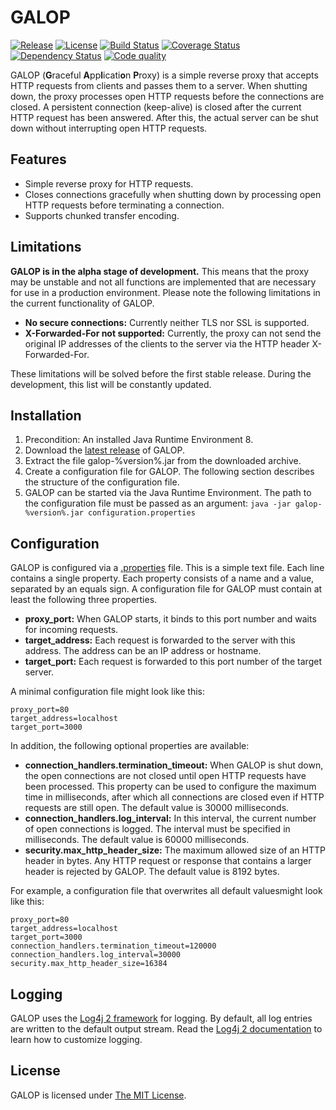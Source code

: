 # GALOP

[![Release](https://img.shields.io/github/release/galop-proxy/galop.svg)](https://github.com/galop-proxy/galop/releases)
[![License](https://img.shields.io/github/license/galop-proxy/galop.svg)](https://github.com/galop-proxy/galop/blob/master/LICENSE)
[![Build Status](https://travis-ci.org/galop-proxy/galop.svg?branch=master)](https://travis-ci.org/galop-proxy/galop)
[![Coverage Status](https://coveralls.io/repos/github/galop-proxy/galop/badge.svg?branch=master)](https://coveralls.io/github/galop-proxy/galop?branch=master)
[![Dependency Status](https://www.versioneye.com/user/projects/590cf5e39e070f0038ec764e/badge.svg)](https://www.versioneye.com/user/projects/590cf5e39e070f0038ec764e)
[![Code quality](https://codebeat.co/badges/e829bef3-a2dd-4a3a-8aa8-91465fc1214b)](https://codebeat.co/projects/github-com-galop-proxy-galop-master)

GALOP (**G**raceful **A**pp**l**icati**o**n **P**roxy) is a simple reverse
proxy that accepts HTTP requests from clients and passes them to a server.
When shutting down, the proxy processes open HTTP requests before the
connections are closed. A persistent connection (keep-alive) is closed after
the current HTTP request has been answered. After this, the actual server can
be shut down without interrupting open HTTP requests.


## Features

- Simple reverse proxy for HTTP requests.
- Closes connections gracefully when shutting down by processing open HTTP
  requests before terminating a connection.
- Supports chunked transfer encoding.


## Limitations

**GALOP is in the alpha stage of development.** This means that the proxy may
be unstable and not all functions are implemented that are necessary for use in
a production environment. Please note the following limitations in the current
functionality of GALOP.

- **No secure connections:** Currently neither TLS nor SSL is supported.
- **X-Forwarded-For not supported:** Currently, the proxy can not send the
  original IP addresses of the clients to the server via the HTTP header
  X-Forwarded-For.

These limitations will be solved before the first stable release.
During the development, this list will be constantly updated.


## Installation

1. Precondition: An installed Java Runtime Environment 8.
2. Download the
   [latest release](https://github.com/galop-proxy/galop/releases/latest)
   of GALOP.
3. Extract the file galop-%version%.jar from the downloaded archive.
4. Create a configuration file for GALOP.
   The following section describes the structure of the configuration file.
5. GALOP can be started via the Java Runtime Environment.
   The path to the configuration file must be passed as an argument:
   `java -jar galop-%version%.jar configuration.properties`


## Configuration

GALOP is configured via a [.properties](https://en.wikipedia.org/wiki/.properties)
file. This is a simple text file. Each line contains a single property.
Each property consists of a name and a value, separated by an equals sign.
A configuration file for GALOP must contain at least the following three
properties.

- **proxy_port:**
  When GALOP starts, it binds to this port number and waits for incoming requests.
- **target_address:**
  Each request is forwarded to the server with this address.
  The address can be an IP address or hostname.
- **target_port:**
  Each request is forwarded to this port number of the target server.

A minimal configuration file might look like this:

```
proxy_port=80
target_address=localhost
target_port=3000
```

In addition, the following optional properties are available:

- **connection_handlers.termination_timeout:**
  When GALOP is shut down, the open connections are not closed until open HTTP
  requests have been processed. This property can be used to configure the
  maximum time in milliseconds, after which all connections are closed even if
  HTTP requests are still open. The default value is 30000 milliseconds.
- **connection_handlers.log_interval:**
  In this interval, the current number of open connections is logged. The
  interval must be specified in milliseconds. The default value is 60000
  milliseconds.
- **security.max_http_header_size:**
  The maximum allowed size of an HTTP header in bytes. Any HTTP request or
  response that contains a larger header is rejected by GALOP. The default
  value is 8192 bytes.

For example, a configuration file that overwrites all default values ​​might
look like this:

```
proxy_port=80
target_address=localhost
target_port=3000
connection_handlers.termination_timeout=120000
connection_handlers.log_interval=30000
security.max_http_header_size=16384
```


## Logging

GALOP uses the [Log4j 2 framework](https://logging.apache.org/log4j/2.0/) for
logging. By default, all log entries are written to the default output stream.
Read the [Log4j 2 documentation](https://logging.apache.org/log4j/2.0/manual/configuration.html)
to learn how to customize logging.


## License

GALOP is licensed under [The MIT License](https://opensource.org/licenses/MIT).
